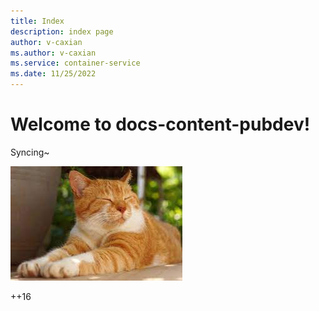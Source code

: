 ```yaml
---
title: Index
description: index page
author: v-caxian
ms.author: v-caxian
ms.service: container-service
ms.date: 11/25/2022
---
```


# Welcome to docs-content-pubdev!

Syncing~

![dog](./images/cat.jpg)

++16
